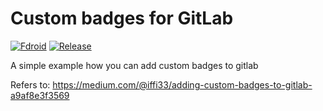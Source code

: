 # Custom badges for GitLab

[![Fdroid](https://img.shields.io/badge/dynamic/json.svg?label=Release&url=https://gitlab.com/asdoi/gitlab_badges_sample/-/jobs/artifacts/master/raw/badges.json?job=build_badges&query=release_tag&colorB=brightgreen)](F-Droid-Version)
[![Release](https://img.shields.io/badge/dynamic/json.svg?label=Commits&url=https://gitlab.com/asdoi/gitlab_badges_sample/-/jobs/artifacts/master/raw/badges.json?job=build_badges&query=commits&colorB=brightred)](Tag-Version)

A simple example how you can add custom badges to gitlab  

Refers to: https://medium.com/@iffi33/adding-custom-badges-to-gitlab-a9af8e3f3569
